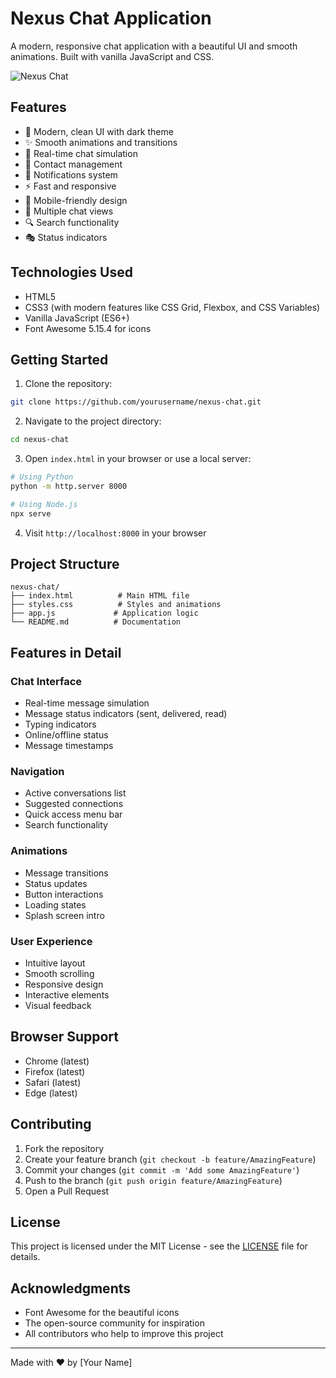 # Nexus Chat Application

A modern, responsive chat application with a beautiful UI and smooth animations. Built with vanilla JavaScript and CSS.

![Nexus Chat](preview.png)

## Features

- 🎨 Modern, clean UI with dark theme
- ✨ Smooth animations and transitions
- 💬 Real-time chat simulation
- 👥 Contact management
- 🔔 Notifications system
- ⚡ Fast and responsive
- 📱 Mobile-friendly design
- 🎯 Multiple chat views
- 🔍 Search functionality
- 🎭 Status indicators

## Technologies Used

- HTML5
- CSS3 (with modern features like CSS Grid, Flexbox, and CSS Variables)
- Vanilla JavaScript (ES6+)
- Font Awesome 5.15.4 for icons

## Getting Started

1. Clone the repository:
```bash
git clone https://github.com/yourusername/nexus-chat.git
```

2. Navigate to the project directory:
```bash
cd nexus-chat
```

3. Open `index.html` in your browser or use a local server:
```bash
# Using Python
python -m http.server 8000

# Using Node.js
npx serve
```

4. Visit `http://localhost:8000` in your browser

## Project Structure

```
nexus-chat/
├── index.html          # Main HTML file
├── styles.css          # Styles and animations
├── app.js             # Application logic
└── README.md          # Documentation
```

## Features in Detail

### Chat Interface
- Real-time message simulation
- Message status indicators (sent, delivered, read)
- Typing indicators
- Online/offline status
- Message timestamps

### Navigation
- Active conversations list
- Suggested connections
- Quick access menu bar
- Search functionality

### Animations
- Message transitions
- Status updates
- Button interactions
- Loading states
- Splash screen intro

### User Experience
- Intuitive layout
- Smooth scrolling
- Responsive design
- Interactive elements
- Visual feedback

## Browser Support

- Chrome (latest)
- Firefox (latest)
- Safari (latest)
- Edge (latest)

## Contributing

1. Fork the repository
2. Create your feature branch (`git checkout -b feature/AmazingFeature`)
3. Commit your changes (`git commit -m 'Add some AmazingFeature'`)
4. Push to the branch (`git push origin feature/AmazingFeature`)
5. Open a Pull Request

## License

This project is licensed under the MIT License - see the [LICENSE](LICENSE) file for details.

## Acknowledgments

- Font Awesome for the beautiful icons
- The open-source community for inspiration
- All contributors who help to improve this project

---

Made with ❤️ by [Your Name] 